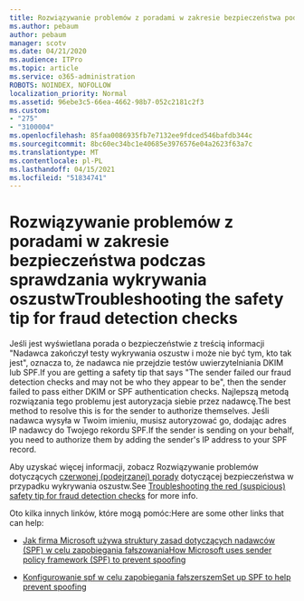 ```yaml
---
title: Rozwiązywanie problemów z poradami w zakresie bezpieczeństwa podczas sprawdzania wykrywania oszustw
ms.author: pebaum
author: pebaum
manager: scotv
ms.date: 04/21/2020
ms.audience: ITPro
ms.topic: article
ms.service: o365-administration
ROBOTS: NOINDEX, NOFOLLOW
localization_priority: Normal
ms.assetid: 96ebe3c5-66ea-4662-98b7-052c2181c2f3
ms.custom:
- "275"
- "3100004"
ms.openlocfilehash: 85faa0086935fb7e7132ee9fdced546bafdb344c
ms.sourcegitcommit: 8bc60ec34bc1e40685e3976576e04a2623f63a7c
ms.translationtype: MT
ms.contentlocale: pl-PL
ms.lasthandoff: 04/15/2021
ms.locfileid: "51834741"
---
```

# <a name="troubleshooting-the-safety-tip-for-fraud-detection-checks"></a><span data-ttu-id="57396-102">Rozwiązywanie problemów z poradami w zakresie bezpieczeństwa podczas sprawdzania wykrywania oszustw</span><span class="sxs-lookup"><span data-stu-id="57396-102">Troubleshooting the safety tip for fraud detection checks</span></span>

<span data-ttu-id="57396-103">Jeśli jest wyświetlana porada o bezpieczeństwie z treścią informacji "Nadawca zakończył testy wykrywania oszustw i może nie być tym, kto tak jest", oznacza to, że nadawca nie przejdzie testów uwierzytelniania DKIM lub SPF.</span><span class="sxs-lookup"><span data-stu-id="57396-103">If you are getting a safety tip that says "The sender failed our fraud detection checks and may not be who they appear to be", then the sender failed to pass either DKIM or SPF authentication checks.</span></span> <span data-ttu-id="57396-104">Najlepszą metodą rozwiązania tego problemu jest autoryzacja siebie przez nadawcę.</span><span class="sxs-lookup"><span data-stu-id="57396-104">The best method to resolve this is for the sender to authorize themselves.</span></span> <span data-ttu-id="57396-105">Jeśli nadawca wysyła w Twoim imieniu, musisz autoryzować go, dodając adres IP nadawcy do Twojego rekordu SPF.</span><span class="sxs-lookup"><span data-stu-id="57396-105">If the sender is sending on your behalf, you need to authorize them by adding the sender's IP address to your SPF record.</span></span>
  
<span data-ttu-id="57396-106">Aby uzyskać więcej informacji, zobacz Rozwiązywanie problemów dotyczących [czerwonej (podejrzanej) porady](https://blogs.msdn.microsoft.com/tzink/2016/11/02/troubleshooting-the-red-suspicious-safety-tip-for-fraud-detection-checks/) dotyczącej bezpieczeństwa w przypadku wykrywania oszustw.</span><span class="sxs-lookup"><span data-stu-id="57396-106">See [Troubleshooting the red (suspicious) safety tip for fraud detection checks](https://blogs.msdn.microsoft.com/tzink/2016/11/02/troubleshooting-the-red-suspicious-safety-tip-for-fraud-detection-checks/) for more info.</span></span>
  
<span data-ttu-id="57396-107">Oto kilka innych linków, które mogą pomóc:</span><span class="sxs-lookup"><span data-stu-id="57396-107">Here are some other links that can help:</span></span>
  
- [<span data-ttu-id="57396-108">Jak firma Microsoft używa struktury zasad dotyczących nadawców (SPF) w celu zapobiegania fałszowania</span><span class="sxs-lookup"><span data-stu-id="57396-108">How Microsoft uses sender policy framework (SPF) to prevent spoofing</span></span>](https://docs.microsoft.com/microsoft-365/security/office-365-security/how-office-365-uses-spf-to-prevent-spoofing)

- [<span data-ttu-id="57396-109">Konfigurowanie spf w celu zapobiegania fałszerszem</span><span class="sxs-lookup"><span data-stu-id="57396-109">Set up SPF to help prevent spoofing</span></span>](https://docs.microsoft.com/microsoft-365/security/office-365-security/set-up-spf-in-office-365-to-help-prevent-spoofing)

